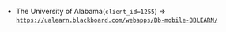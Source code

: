  - The University of Alabama(`client_id=1255`) => [`https://ualearn.blackboard.com/webapps/Bb-mobile-BBLEARN/`](https://ualearn.blackboard.com/webapps/Bb-mobile-BBLEARN/)
